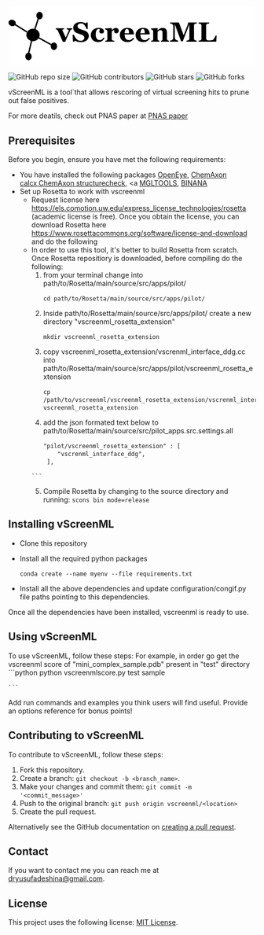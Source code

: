![vscreenml](vscreenml.png)

<!--- These are examples. See https://shields.io for others or to customize this set of shields. You might want to include dependencies, project status and licence info here --->
![GitHub repo size](https://img.shields.io/github/repo-size/karanicolaslab/vscreenml)
![GitHub contributors](https://img.shields.io/github/contributors/karanicolaslab/vscreenml)
![GitHub stars](https://img.shields.io/github/stars/karanicolaslab/vscreenml?style=social)
![GitHub forks](https://img.shields.io/github/forks/karanicolaslab/vscreenml?style=social)

vScreenML is a tool`that allows rescoring of virtual screening hits to prune out false positives.

For more deatils, check out PNAS paper at <a href="https://www.biorxiv.org/content/10.1101/2020.01.10.902411v1.full.pdf">PNAS paper</a>

## Prerequisites

Before you begin, ensure you have met the following requirements:
<!--- These are just example requirements. Add, duplicate or remove as required --->
* You have installed the following packages [OpenEye](https://www.eyesopen.com), [ChemAxon calcx](https://chemaxon.com/academic-license),[ChemAxon structurecheck](https://chemaxon.com/academic-license), <a [MGLTOOLS](http://mgltools.scripps.edu/downloads),  [BINANA](https://sourceforge.net/projects/binana)
* Set up Rosetta to work with vscreenml
    * Request license here https://els.comotion.uw.edu/express_license_technologies/rosetta (academic license is free). Once you obtain the license, you can download Rosetta here https://www.rosettacommons.org/software/license-and-download and do the following
    * In order to use this tool, it's better to build Rosetta from scratch. Once Rosetta repositiory is downloaded, before compiling do the following:
        1. from your terminal change into path/to/Rosetta/main/source/src/apps/pilot/
            ```
           cd path/to/Rosetta/main/source/src/apps/pilot/
           ```
        2. Inside path/to/Rosetta/main/source/src/apps/pilot/ create a new directory "vscreenml_rosetta_extension"
           ```
           mkdir vscreenml_rosetta_extension
           ```
        3. copy vscreenml_rosetta_extension/vscrenml_interface_ddg.cc into path/to/Rosetta/main/source/src/apps/pilot/vscreenml_rosetta_extension
           ```
           cp /path/to/vscreenml/vscreenml_rosetta_extension/vscrenml_interface_ddg.cc vscreenml_rosetta_extension
           ```
        4. add the json formated text below to path/to/Rosetta/main/source/src/pilot_apps.src.settings.all
           ```
           "pilot/vscreenml_rosetta_extension" : [
               "vscrenml_interface_ddg",
            ],
          ```
        5. Compile Rosetta by changing to the source directory and running:
          ```
          scons bin mode=release
          ```
## Installing vScreenML
* Clone this repository

* Install all the required python packages
    ```
    conda create --name myenv --file requirements.txt
    ```
* Install all the above dependencies and update configuration/congif.py file paths pointing to this dependencies.

Once all the dependencies have been installed, vscreenml is ready to use.

## Using vScreenML

To use vScreenML, follow these steps:
For example, in order go get the vscreenml score of "mini_complex_sample.pdb" present in "test" directory
    ```python
    python vscreenmlscore.py test sample

    ```
Add run commands and examples you think users will find useful. Provide an options reference for bonus points!

## Contributing to vScreenML
<!--- If your README is long or you have some specific process or steps you want contributors to follow, consider creating a separate CONTRIBUTING.md file--->
To contribute to vScreenML, follow these steps:

1. Fork this repository.
2. Create a branch: `git checkout -b <branch_name>`.
3. Make your changes and commit them: `git commit -m '<commit_message>'`
4. Push to the original branch: `git push origin vscreenml/<location>`
5. Create the pull request.

Alternatively see the GitHub documentation on [creating a pull request](https://help.github.com/en/github/collaborating-with-issues-and-pull-requests/creating-a-pull-request).

## Contact

If you want to contact me you can reach me at <dryusufadeshina@gmail.com>.

## License
<!--- If you're not sure which open license to use see https://choosealicense.com/--->

This project uses the following license: [MIT License](<link>).

